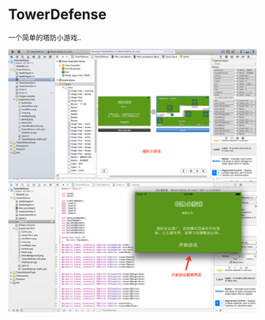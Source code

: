 TowerDefense
==========

一个简单的塔防小游戏..

![TowerDefense](https://raw.githubusercontent.com/luowei/TowerDefense/master/doc/a.png)
![TowerDefense](https://raw.githubusercontent.com/luowei/TowerDefense/master/doc/b.png)